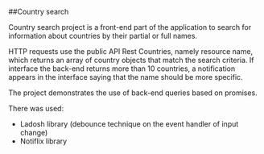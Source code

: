 ##Country search

Country search project is a front-end part of the application to search for
information about countries by their partial or full names.

HTTP requests use the public API Rest Countries, namely resource name, which
returns an array of country objects that match the search criteria. If interface
the back-end returns more than 10 countries, a notification appears in the
interface saying that the name should be more specific.

The project demonstrates the use of back-end queries based on promises.

There was used:

- Ladosh library (debounce technique on the event handler of input change)
- Notiflix library
